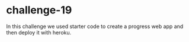 # challenge-19

In this challenge we used starter code to create a progress web app and then deploy it with heroku.

